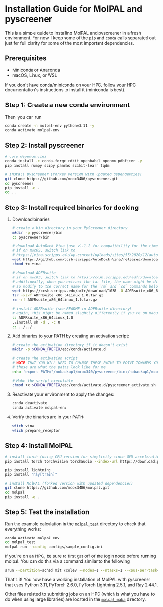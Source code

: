 # Installation Guide for MolPAL and pyscreener

This is a simple guide to installing MolPAL and pyscreener in a fresh environment. For now, I keep some of the `pip` and `conda` calls separated out just for full clarity for some of the most important dependencies.

## Prerequisites
- Miniconda or Anaconda
- macOS, Linux, or WSL

If you don't have conda/miniconda on your HPC, follow your HPC documentation's instructions to install it (miniconda is best).

## Step 1: Create a new conda environment

 Then, you can run

```bash
conda create -n molpal-env python=3.11 -y
conda activate molpal-env
```

## Step 2: Install pyscreener

```bash
# core dependencies 
conda install -c conda-forge rdkit openbabel openmm pdbfixer -y
pip install numpy scipy pandas scikit-learn tqdm

# install pyscreener (forked version with updated dependencies)
git clone https://github.com/mcox3406/pyscreener.git
cd pyscreener
pip install -e .
cd ..
```

## Step 3: Install required binaries for docking

1. Download binaries:
   ```bash
   # create a bin directory in your PyScreener directory
   mkdir -p pyscreener/bin
   cd pyscreener/bin
   
   # download AutoDock Vina (use v1.1.2 for compatibility for the time being)
   # if on macOS, switch link to 
   # https://vina.scripps.edu/wp-content/uploads/sites/55/2020/12/autodock_vina_1_1_2_mac_64bit.tar.gz 
   wget https://github.com/ccsb-scripps/AutoDock-Vina/releases/download/v1.1.2-boost-new/vina_1.1.2-boost-new_linux_x86_64 -O vina
   chmod +x vina
   
   # download ADFRsuite
   # if on macOS, switch link to https://ccsb.scripps.edu/adfr/download/1033/
   # additionally, when you extract the tar file, the name might be different
   # so modify to the correct name for the `rm` and `cd` commands below
   wget https://ccsb.scripps.edu/adfr/download/1038 -O ADFRsuite_x86_64Linux_1.0.tar.gz
   tar -xzvf ADFRsuite_x86_64Linux_1.0.tar.gz
   rm -rf ADFRsuite_x86_64Linux_1.0.tar.gz

   # install ADFRsuite (see README in ADFRsuite directory)
   # again, this might be named slightly differently if you're on macOS
   cd ADFRsuite_x86_64Linux_1.0
   ./install.sh -d . -c 0
   cd ../../..
   ```

2. Add binaries to your PATH by creating an activation script:
   ```bash
   # create the activation directory if it doesn't exist
   mkdir -p $CONDA_PREFIX/etc/conda/activate.d
   
   # create the activation script
   # NOTE THAT YOU WILL NEED TO CHANGE THESE PATHS TO POINT TOWARDS YOUR INSTALLATIONS
   # these are what the paths look like for me
   echo 'export PATH="/nobackup1/mcox340/pyscreener/bin:/nobackup1/mcox340/pyscreener/bin/ADFRsuite_x86_64Linux_1.0/bin:$PATH"' > $CONDA_PREFIX/etc/conda/activate.d/pyscreener_activate.sh
   
   # Make the script executable
   chmod +x $CONDA_PREFIX/etc/conda/activate.d/pyscreener_activate.sh
   ```

3. Reactivate your environment to apply the changes:
   ```bash
   conda deactivate
   conda activate molpal-env
   ```

4. Verify the binaries are in your PATH:
   ```bash
   which vina
   which prepare_receptor
   ```
## Step 4: Install MolPAL

```bash
# install torch (using CPU version for simplicity since GPU acceleration is unnecessary)
pip install torch torchvision torchaudio --index-url https://download.pytorch.org/whl/cpu

pip install lightning
pip install "ray[train]"

# install MolPAL (forked version with updated dependencies)
git clone https://github.com/mcox3406/molpal.git
cd molpal
pip install -e .
```

## Step 5: Test the installation

Run the example calculation in the [`molpal_test`](molpal_test/) directory to check that everything works:
```bash
conda activate molpal-env
cd molpal_test
molpal run --config configs/sample_config.ini
```

If you're on an HPC, be sure to first get off of the login node before running molpal. You can do this via a command similar to the following:
```bash
srun --partition=sched_mit_ccoley --nodes=1 --ntasks=1 --cpus-per-task=4 --mem=8G --time=02:00:00 --pty bash -i
```


That's it! You now have a working installation of MolPAL with pyscreener that uses Python 3.11, PyTorch 2.6.0, PyTorch Lightning 2.5.1, and Ray 2.44.1.

Other files related to submitting jobs on an HPC (which is what you have to do when using large libraries) are located in the [`molpal_maba`](molpal_maba/) directory.
